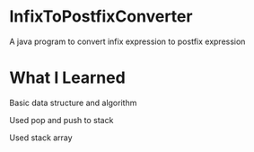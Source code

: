 # InfixToPostfixConverter

A java program to convert infix expression to postfix expression

# What I Learned 

Basic data structure and algorithm 

Used pop and push to stack 

Used stack array
